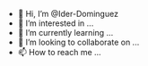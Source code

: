 - 👋 Hi, I’m @Ider-Dominguez
- 👀 I’m interested in ...
- 🌱 I’m currently learning ...
- 💞️ I’m looking to collaborate on ...
- 📫 How to reach me ...

<!---
Ider-Dominguez/Ider-Dominguez is a ✨ special ✨ repository because its `README.md` (this file) appears on your GitHub profile.
You can click the Preview link to take a look at your changes.
--->
